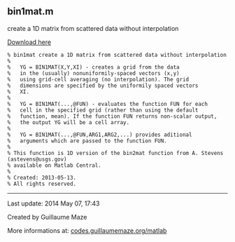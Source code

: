 ## bin1mat.m ##
create a 1D matrix from scattered data without interpolation

[Download here](http://guillaumemaze.googlecode.com/svn/trunk/matlab/codes/statistics/bin1mat.m)

```
% bin1mat create a 1D matrix from scattered data without interpolation
%
%   YG = BIN1MAT(X,Y,XI) - creates a grid from the data 
%   in the (usually) nonuniformily-spaced vectors (x,y) 
%   using grid-cell averaging (no interpolation). The grid 
%   dimensions are specified by the uniformily spaced vectors
%   XI.
%
%   YG = BIN1MAT(...,@FUN) - evaluates the function FUN for each
%   cell in the specified grid (rather than using the default
%   function, mean). If the function FUN returns non-scalar output, 
%   the output YG will be a cell array.
%
%   YG = BIN1MAT(...,@FUN,ARG1,ARG2,...) provides aditional
%   arguments which are passed to the function FUN. 
%
% This function is 1D version of the bin2mat function from A. Stevens (astevens@usgs.gov)
% available on Matlab Central.
% 
% Created: 2013-05-13.
% All rights reserved.
```

---

Last update: 2014 May 07, 17:43

Created by Guillaume Maze

More informations at: [codes.guillaumemaze.org/matlab](http://codes.guillaumemaze.org/matlab)